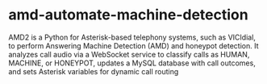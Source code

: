 # amd-automate-machine-detection
AMD2 is a Python for Asterisk-based telephony systems, such as VICIdial, to perform Answering Machine Detection (AMD) and honeypot detection. It analyzes call audio via a WebSocket service to classify calls as HUMAN, MACHINE, or HONEYPOT, updates a MySQL database with call outcomes, and sets Asterisk variables for dynamic call routing
